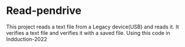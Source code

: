 # Read-pendrive
This project reads a text file from a Legacy device(USB) and reads it. It verifies a text file and verifies it with a saved file. Using this code in  Indduction-2022
